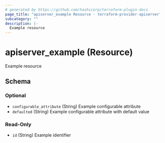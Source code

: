 ```yaml
---
# generated by https://github.com/hashicorp/terraform-plugin-docs
page_title: "apiserver_example Resource - terraform-provider-apiserver"
subcategory: ""
description: |-
  Example resource
---
```


# apiserver_example (Resource)

Example resource



<!-- schema generated by tfplugindocs -->
## Schema

### Optional

- `configurable_attribute` (String) Example configurable attribute
- `defaulted` (String) Example configurable attribute with default value

### Read-Only

- `id` (String) Example identifier


